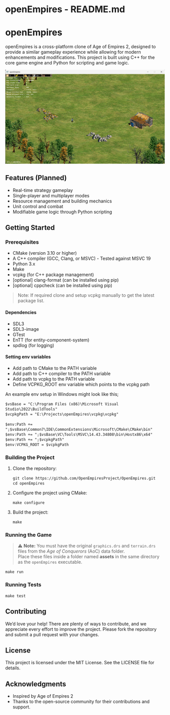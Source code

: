 # openEmpires - README.md

# openEmpires

openEmpires is a cross-platform clone of Age of Empires 2, designed to provide a similar gameplay experience while allowing for modern enhancements and modifications. This project is built using C++ for the core game engine and Python for scripting and game logic.

![](doc/images/screenshot-v0.1.1.png)

## Features (Planned)

- Real-time strategy gameplay
- Single-player and multiplayer modes
- Resource management and building mechanics
- Unit control and combat
- Modifiable game logic through Python scripting

## Getting Started

### Prerequisites

- CMake (version 3.10 or higher)
- A C++ compiler (GCC, Clang, or MSVC) - Tested against MSVC 19
- Python 3.x
- Make
- vcpkg (for C++ package management)
- [optional] clang-format (can be installed using pip)
- [optional] cppcheck (can be installed using pip)

> Note: If required clone and setup vcpkg manually to get the latest package list.

#### Dependencies
- SDL3
- SDL3-image
- GTest
- EnTT (for entity-component-system)
- spdlog (for logging)

#### Setting env variables
- Add path to CMake to the PATH variable
- Add path to C++ compiler to the PATH variable
- Add path to vcpkg to the PATH variable
- Define VCPKG_ROOT env variable which points to the vcpkg path

An example env setup in Windows might look like this;
```
$vsBase = "C:\Program Files (x86)\Microsoft Visual Studio\2022\BuildTools"
$vcpkgPath = "E:\Projects\openEmpires\vcpkg\vcpkg"

$env:Path += ";$vsBase\Common7\IDE\CommonExtensions\Microsoft\CMake\CMake\bin"
$env:Path += ";$vsBase\VC\Tools\MSVC\14.43.34808\bin\Hostx86\x64"
$env:Path += ";$vcpkgPath"
$env:VCPKG_ROOT = $vcpkgPath

```

### Building the Project

1. Clone the repository:

   ```
   git clone https://github.com/OpenEmpiresProject/OpenEmpires.git
   cd openEmpires
   ```

2. Configure the project using CMake:

   ```
   make configure
   ```

3. Build the project:

   ```
   make
   ```

### Running the Game

> ⚠️ **Note:** You must have the original `graphics.drs` and `terrain.drs` files from the *Age of Conquerors* (AoC) data folder.  
Place these files inside a folder named **assets** in the same directory as the `openEmpires` executable.


   ```
   make run
   ```
### Running Tests

   ```
   make test
   ```
## Contributing

We’d love your help! There are plenty of ways to contribute, and we appreciate every effort to improve the project. Please fork the repository and submit a pull request with your changes.

## License

This project is licensed under the MIT License. See the LICENSE file for details.

## Acknowledgments

- Inspired by Age of Empires 2
- Thanks to the open-source community for their contributions and support.
